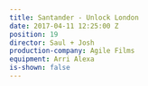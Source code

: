 ```yaml
---
title: Santander - Unlock London
date: 2017-04-11 12:25:00 Z
position: 19
director: Saul + Josh
production-company: Agile Films
equipment: Arri Alexa
is-shown: false
---
```



